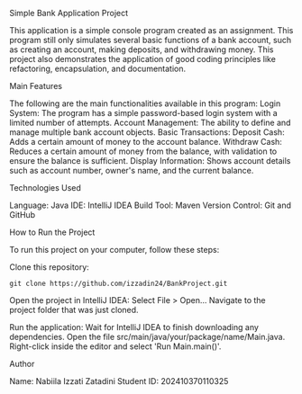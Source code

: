 Simple Bank Application Project


This application is a simple console program created as an assignment. This program still only simulates several basic functions of a bank account, such as creating an account, making deposits, and withdrawing money. This project also demonstrates the application of good coding principles like refactoring, encapsulation, and documentation.

Main Features

The following are the main functionalities available in this program:
Login System: The program has a simple password-based login system with a limited number of attempts.
Account Management: The ability to define and manage multiple bank account objects.
Basic Transactions:
Deposit Cash: Adds a certain amount of money to the account balance.
Withdraw Cash: Reduces a certain amount of money from the balance, with validation to ensure the balance is sufficient.
Display Information: Shows account details such as account number, owner's name, and the current balance.

Technologies Used

Language: Java
IDE: IntelliJ IDEA
Build Tool: Maven
Version Control: Git and GitHub

How to Run the Project

To run this project on your computer, follow these steps:

Clone this repository:
```
git clone https://github.com/izzadin24/BankProject.git
```

Open the project in IntelliJ IDEA:
Select File > Open...
Navigate to the project folder that was just cloned.

Run the application:
Wait for IntelliJ IDEA to finish downloading any dependencies.
Open the file src/main/java/your/package/name/Main.java.
Right-click inside the editor and select 'Run Main.main()'.

Author

Name: Nabiila Izzati Zatadini
Student ID: 202410370110325
